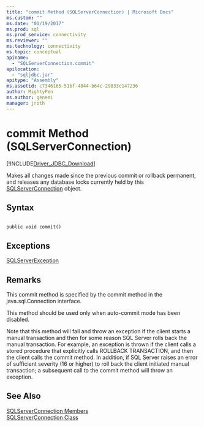 ```yaml
---
title: "commit Method (SQLServerConnection) | Microsoft Docs"
ms.custom: ""
ms.date: "01/19/2017"
ms.prod: sql
ms.prod_service: connectivity
ms.reviewer: ""
ms.technology: connectivity
ms.topic: conceptual
apiname: 
  - "SQLServerConnection.commit"
apilocation: 
  - "sqljdbc.jar"
apitype: "Assembly"
ms.assetid: c7346165-51bf-4844-b64c-29833c147236
author: MightyPen
ms.author: genemi
manager: jroth
---
```

# commit Method (SQLServerConnection)
[!INCLUDE[Driver_JDBC_Download](../../../includes/driver_jdbc_download.md)]

  Makes all changes made since the previous commit or rollback permanent, and releases any database locks currently held by this [SQLServerConnection](../../../connect/jdbc/reference/sqlserverconnection-class.md) object.  
  
## Syntax  
  
```  
  
public void commit()  
```  
  
## Exceptions  
 [SQLServerException](../../../connect/jdbc/reference/sqlserverexception-class.md)  
  
## Remarks  
 This commit method is specified by the commit method in the java.sql.Connection interface.  
  
 This method should be used only when auto-commit mode has been disabled.  
  
 Note that this method will fail and throw an exception if the client starts a manual transaction and then for some reason SQL Server rolls back the manual transaction. For example, an exception is thrown if the client calls a stored procedure that explicitly calls ROLLBACK TRANSACTION, and then the client calls the commit method. In addition, if SQL Server raises an error of sufficient severity (16 or higher) to roll back the client initiated manual transaction; a subsequent call to the commit method will throw an exception.  
  
## See Also  
 [SQLServerConnection Members](../../../connect/jdbc/reference/sqlserverconnection-members.md)   
 [SQLServerConnection Class](../../../connect/jdbc/reference/sqlserverconnection-class.md)  
  
  
